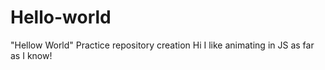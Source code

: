 # Hello-world
"Hellow World" Practice repository creation
Hi I like animating in JS as far as I know!
